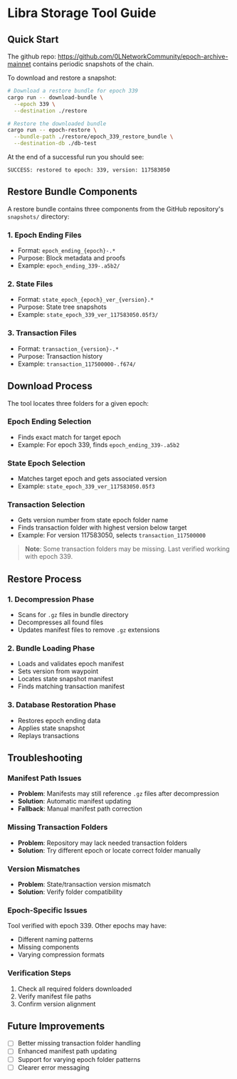 # Libra Storage Tool Guide

## Quick Start
The github repo: https://github.com/0LNetworkCommunity/epoch-archive-mainnet contains periodic snapshots of the chain.

To download and restore a snapshot:

```bash
# Download a restore bundle for epoch 339
cargo run -- download-bundle \
  --epoch 339 \
  --destination ./restore

# Restore the downloaded bundle
cargo run -- epoch-restore \
  --bundle-path ./restore/epoch_339_restore_bundle \
  --destination-db ./db-test
```

At the end of a successful run you should see:
```
SUCCESS: restored to epoch: 339, version: 117583050
```

## Restore Bundle Components

A restore bundle contains three components from the GitHub repository's `snapshots/` directory:

### 1. Epoch Ending Files
- Format: `epoch_ending_{epoch}-.*`
- Purpose: Block metadata and proofs
- Example: `epoch_ending_339-.a5b2/`

### 2. State Files
- Format: `state_epoch_{epoch}_ver_{version}.*`
- Purpose: State tree snapshots
- Example: `state_epoch_339_ver_117583050.05f3/`

### 3. Transaction Files
- Format: `transaction_{version}-.*`
- Purpose: Transaction history
- Example: `transaction_117500000-.f674/`

## Download Process

The tool locates three folders for a given epoch:

### Epoch Ending Selection
- Finds exact match for target epoch
- Example: For epoch 339, finds `epoch_ending_339-.a5b2`

### State Epoch Selection
- Matches target epoch and gets associated version
- Example: `state_epoch_339_ver_117583050.05f3`

### Transaction Selection
- Gets version number from state epoch folder name
- Finds transaction folder with highest version below target
- Example: For version 117583050, selects `transaction_117500000`

> **Note**: Some transaction folders may be missing. Last verified working with epoch 339.

## Restore Process

### 1. Decompression Phase
- Scans for `.gz` files in bundle directory
- Decompresses all found files
- Updates manifest files to remove `.gz` extensions

### 2. Bundle Loading Phase
- Loads and validates epoch manifest
- Sets version from waypoint
- Locates state snapshot manifest
- Finds matching transaction manifest

### 3. Database Restoration Phase
- Restores epoch ending data
- Applies state snapshot
- Replays transactions

## Troubleshooting

### Manifest Path Issues
- **Problem**: Manifests may still reference `.gz` files after decompression
- **Solution**: Automatic manifest updating
- **Fallback**: Manual manifest path correction

### Missing Transaction Folders
- **Problem**: Repository may lack needed transaction folders
- **Solution**: Try different epoch or locate correct folder manually

### Version Mismatches
- **Problem**: State/transaction version mismatch
- **Solution**: Verify folder compatibility

### Epoch-Specific Issues
Tool verified with epoch 339. Other epochs may have:
- Different naming patterns
- Missing components
- Varying compression formats

### Verification Steps
1. Check all required folders downloaded
2. Verify manifest file paths
3. Confirm version alignment

## Future Improvements
- [ ] Better missing transaction folder handling
- [ ] Enhanced manifest path updating
- [ ] Support for varying epoch folder patterns
- [ ] Clearer error messaging
